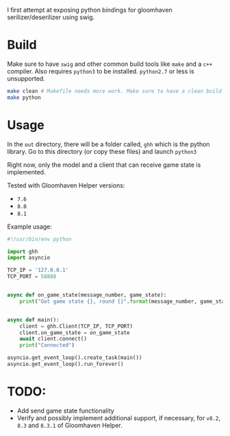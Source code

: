 I first attempt at exposing python bindings for gloomhaven serilizer/deserilizer using swig.

# Build

Make sure to have `swig` and other common build tools like `make` and a `c++` compiler.
Also requires `python3` to be installed. `python2.7` or less is unsupported.

```bash
make clean # Makefile needs more work. Make sure to have a clean build
make python
```

# Usage

In the `out` directory, there will be a folder called, `ghh` which is the python library.
Go to this directory (or copy these files) and launch `python3`

Right now, only the model and a client that can receive game state is implemented.


Tested with Gloomhaven Helper versions:
- `7.6`
- `8.0`
- `8.1`


Example usage:
```python
#!/usr/bin/env python

import ghh
import asyncio

TCP_IP = '127.0.0.1'
TCP_PORT = 58888


async def on_game_state(message_number, game_state):
    print("Got game state {}, round {}".format(message_number, game_state.round))


async def main():
    client = ghh.Client(TCP_IP, TCP_PORT)
    client.on_game_state = on_game_state
    await client.connect()
    print("Connected")

asyncio.get_event_loop().create_task(main())
asyncio.get_event_loop().run_forever()
```

# TODO:

* Add send game state functionality
* Verify and possibly implement additional support, if necessary, for `v8.2`, `8.3` and `8.3.1` of Gloomhaven Helper.
